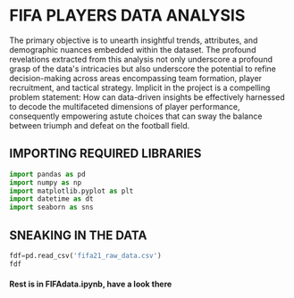 
# FIFA PLAYERS DATA ANALYSIS

The primary objective is to unearth insightful trends, attributes, and
demographic nuances embedded within the dataset. The profound
revelations extracted from this analysis not only underscore a profound
grasp of the data\'s intricacies but also underscore the potential to
refine decision-making across areas encompassing team formation, player
recruitment, and tactical strategy. Implicit in the project is a
compelling problem statement: How can data-driven insights be
effectively harnessed to decode the multifaceted dimensions of player
performance, consequently empowering astute choices that can sway the
balance between triumph and defeat on the football field.

## IMPORTING REQUIRED LIBRARIES

``` python
import pandas as pd
import numpy as np
import matplotlib.pyplot as plt
import datetime as dt
import seaborn as sns
```

## SNEAKING IN THE DATA

``` python
fdf=pd.read_csv('fifa21_raw_data.csv')
fdf
```
#### Rest is in FIFAdata.ipynb, have a look there
